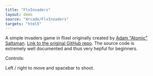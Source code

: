 ```yaml
---
title: "FlxInvaders"
layout: demo
source: "Arcade/FlxInvaders"
targets: "html5"
---
```


A simple invaders game in flixel originally created by [Adam "Atomic" Saltsman](https://twitter.com/ADAMATOMIC).&nbsp;[Link to the original GitHub repo](https://github.com/AdamAtomic/Flx-Invaders). The source code is extremely&nbsp;well documented and thus very hepful for beginners.

Controls:

Left / right to move and spacebar to shoot.
